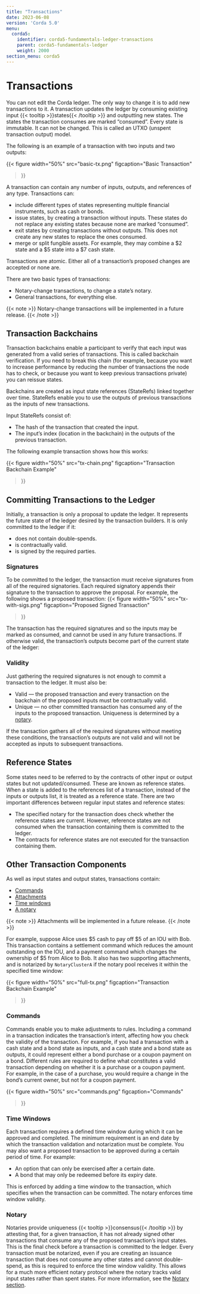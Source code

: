 ```yaml
---
title: "Transactions"
date: 2023-06-08
version: 'Corda 5.0'
menu:
  corda5:
    identifier: corda5-fundamentals-ledger-transactions
    parent: corda5-fundamentals-ledger
    weight: 2000
section_menu: corda5
---
```


# Transactions

You can not edit the Corda ledger. The only way to change it is to add new transactions to it. A transaction updates the ledger by consuming existing input {{< tooltip >}}states{{< /tooltip >}} and outputting new states. The states the transaction consumes are marked “consumed”.
Every state is immutable. It can not be changed. This is called an UTXO (unspent transaction output) model.

The following is an example of a transaction with two inputs and two outputs:

{{< 
  figure
     width="50%"
	 src="basic-tx.png"
	 figcaption="Basic Transaction"
>}}

A transaction can contain any number of inputs, outputs, and references of any type. Transactions can:

* include different types of states representing multiple financial instruments, such as cash or bonds.
* issue states, by creating a transaction without inputs. These states do not replace any existing states because none are marked “consumed”.
* exit states by creating transactions without outputs. This does not create any new states to replace the ones consumed.
* merge or split fungible assets. For example, they may combine a $2 state and a $5 state into a $7 cash state.

Transactions are atomic. Either all of a transaction’s proposed changes are accepted or none are.

There are two basic types of transactions:

* Notary-change transactions, to change a state’s notary. 
* General transactions, for everything else.

{{< note >}}
Notary-change transactions will be implemented in a future release.
{{< /note >}}

## Transaction Backchains
Transaction backchains enable a participant to verify that each input was generated from a valid series of transactions. This is called backchain verification. If you need to break this chain (for example, because you want to increase performance by reducing the number of transactions the node has to check, or because you want to keep previous transactions private) you can reissue states.

Backchains are created as input state references (StateRefs) linked together over time. StateRefs enable you to use the outputs of previous transactions as the inputs of new transactions.

Input StateRefs consist of:

* The hash of the transaction that created the input.
* The input’s index (location in the backchain) in the outputs of the previous transaction.

The following example transaction shows how this works:

{{< 
  figure
	 width="50%"
	 src="tx-chain.png"
	 figcaption="Transaction Backchain Example"
>}}

## Committing Transactions to the Ledger
Initially, a transaction is only a proposal to update the ledger. It represents the future state of the ledger desired by the transaction builders. It is only committed to the ledger if it:

* does not contain double-spends.
* is contractually valid.
* is signed by the required parties.

### Signatures

To be committed to the ledger, the transaction must receive signatures from all of the required signatories. Each required signatory appends their signature to the transaction to approve the proposal. For example, the following shows a proposed transaction:
{{< 
  figure
	 width="50%"
	 src="tx-with-sigs.png"
	 figcaption="Proposed Signed Transaction"
>}}

The transaction has the required signatures and so the inputs may be marked as consumed, and cannot be used in any future transactions. If otherwise valid, the transaction’s outputs become part of the current state of the ledger: 

### Validity

Just gathering the required signatures is not enough to commit a transaction to the ledger. It must also be:

* Valid — the proposed transaction and every transaction on the backchain of the proposed inputs must be contractually valid.
* Unique — no other committed transaction has consumed any of the inputs to the proposed transaction. Uniqueness is determined by a [notary](#notary).

If the transaction gathers all of the required signatures without meeting these conditions, the transaction’s outputs are not valid and will not be accepted as inputs to subsequent transactions.

## Reference States
Some states need to be referred to by the contracts of other input or output states but not updated/consumed. These are known as reference states. When a state is added to the references list of a transaction, instead of the inputs or outputs list, it is treated as a reference state. There are two important differences between regular input states and reference states:
* The specified notary for the transaction does check whether the reference states are current. However, reference states are not consumed when the transaction containing them is committed to the ledger.
* The contracts for reference states are not executed for the transaction containing them.

## Other Transaction Components
As well as input states and output states, transactions contain:

* [Commands](#commands)
* [Attachments](#attachments)
* [Time windows](#time-windows)
* [A notary](#notary)

{{< note >}}
Attachments will be implemented in a future release.
{{< /note >}}

For example, suppose Alice uses $5 cash to pay off $5 of an IOU with Bob. This transaction contains a settlement command which reduces the amount outstanding on the IOU, and a payment command which changes the ownership of $5 from Alice to Bob. It also has two supporting attachments, and is notarized by `NotaryClusterA` if the notary pool receives it within the specified time window:

{{< 
  figure
	 width="50%"
	 src="full-tx.png"
	 figcaption="Transaction Backchain Example"
>}}

### Commands
Commands enable you to make adjustments to rules. Including a command in a transaction indicates the transaction’s intent, affecting how you check the validity of the transaction. For example, if you had a transaction with a cash state and a bond state as inputs, and a cash state and a bond state as outputs, it could represent either a bond purchase or a coupon payment on a bond. Different rules are required to define what constitutes a valid transaction depending on whether it is a purchase or a coupon payment. For example, in the case of a purchase, you would require a change in the bond’s current owner, but not for a coupon payment.

{{< 
  figure
	 width="50%"
	 src="commands.png"
	 figcaption="Commands"
>}}

### Time Windows

Each transaction requires a defined time window during which it can be approved and completed. The minimum requirement is an end date by which the transaction validation and notarization must be complete. You may also want a proposed transaction to be approved during a certain period of time. For example:

* An option that can only be exercised after a certain date.
* A bond that may only be redeemed before its expiry date.

This is enforced by adding a time window to the transaction, which specifies when the transaction can be committed. The notary enforces time window validity.

### Notary
Notaries provide uniqueness {{< tooltip >}}consensus{{< /tooltip >}} by attesting that, for a given transaction, it has not already signed other transactions that consume any of the proposed transaction’s input states. This is the final check before a transaction is committed to the ledger.
Every transaction must be notarized, even if you are creating an issuance transaction that does not consume any other states and cannot double-spend, as this is required to enforce the time window validity. This allows for a much more efficient notary protocol where the notary tracks valid input states rather than spent states. For more information, see the [Notary section](notaries.html).